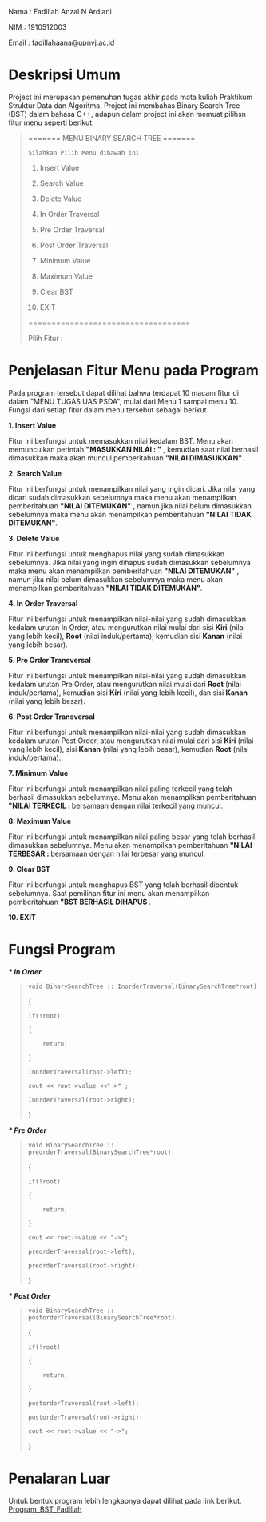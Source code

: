 Nama  : Fadillah Anzal N Ardiani

NIM   : 1910512003

Email : fadillahaana@upnvj.ac.id


<body>
<h1>Deskripsi Umum</h1>
<p> Project ini merupakan pemenuhan tugas akhir pada mata kuliah Praktikum Struktur Data dan Algoritma.
Project ini membahas Binary Search Tree (BST) dalam bahasa C++, adapun dalam project ini akan memuat pilihsn fitur menu seperti berikut. 
<blockquote>
	
======= MENU BINARY SEARCH TREE =======
  
    Silahkan Pilih Menu dibawah ini
    
 1. Insert Value
  
 2. Search Value

 3. Delete Value

 4. In Order Traversal

 5. Pre Order Traversal

 6. Post Order Traversal

 7. Minimum Value

 8. Maximum Value

 9. Clear BST

10. EXIT

===================================

Pilih Fitur : </blockquote></p>

<h1>Penjelasan Fitur Menu pada Program</h1>
<p>Pada program tersebut dapat dilihat bahwa terdapat 10 macam fitur di dalam "MENU TUGAS UAS PSDA", mulai dari Menu 1 sampai menu 10. 
Fungsi dari setiap fitur dalam menu tersebut sebagai berikut.
  
<b>1. Insert Value</b>

Fitur ini berfungsi untuk memasukkan nilai kedalam BST. Menu akan memunculkan perintah <b>"MASUKKAN NILAI : "</b> , kemudian saat nilai berhasil dimasukkan maka akan muncul pemberitahuan <b>"NILAI DIMASUKKAN"</b>.
  
<b>2. Search Value</b>

Fitur ini berfungsi untuk menampilkan nilai yang ingin dicari. Jika nilai yang dicari sudah dimasukkan sebelumnya maka menu akan menampilkan pemberitahuan <b>"NILAI DITEMUKAN"</b> , namun jika nilai belum dimasukkan sebelumnya maka menu akan menampilkan pemberitahuan <b>"NILAI TIDAK DITEMUKAN"</b>.

<b>3. Delete Value</b>

Fitur ini berfungsi untuk menghapus nilai yang sudah dimasukkan sebelumnya. Jika nilai yang ingin dihapus sudah dimasukkan sebelumnya maka menu akan menampilkan pemberitahuan <b>"NILAI DITEMUKAN"</b> , namun jika nilai belum dimasukkan sebelumnya maka menu akan menampilkan pemberitahuan <b>"NILAI TIDAK DITEMUKAN"</b>.

<b>4. In Order Traversal</b>

Fitur ini berfungsi untuk menampilkan nilai-nilai yang sudah dimasukkan kedalam urutan In Order, atau mengurutkan nilai mulai dari sisi <b>Kiri</b> (nilai yang lebih kecil), <b>Root</b> (nilai induk/pertama), kemudian sisi <b>Kanan</b> (nilai yang lebih besar).

<b>5. Pre Order Transversal</b>

Fitur ini berfungsi untuk menampilkan nilai-nilai yang sudah dimasukkan kedalam urutan Pre Order, atau mengurutkan nilai mulai dari <b>Root</b> (nilai induk/pertama), kemudian sisi <b>Kiri</b> (nilai yang lebih kecil), dan sisi <b>Kanan</b> (nilai yang lebih besar).

<b>6. Post Order Transversal</b>

Fitur ini berfungsi untuk menampilkan nilai-nilai yang sudah dimasukkan kedalam urutan Post Order, atau mengurutkan nilai mulai dari sisi <b>Kiri</b> (nilai yang lebih kecil), sisi <b>Kanan</b> (nilai yang lebih besar), kemudian <b>Root</b> (nilai induk/pertama).

<b>7. Minimum Value</b>

Fitur ini berfungsi untuk menampilkan nilai paling terkecil yang telah berhasil dimasukkan sebelumnya. Menu akan menampilkan pemberitahuan <b>"NILAI TERKECIL : </b> bersamaan dengan nilai terkecil yang muncul.

<b>8. Maximum Value</b>

Fitur ini berfungsi untuk menampilkan nilai paling besar yang telah berhasil dimasukkan sebelumnya. Menu akan menampilkan pemberitahuan <b>"NILAI TERBESAR : </b> bersamaan dengan nilai terbesar yang muncul.

<b>9. Clear BST</b>

Fitur ini berfungsi untuk menghapus BST yang telah berhasil dibentuk sebelumnya. Saat pemilihan fitur ini menu akan menampilkan pemberitahuan <b>"BST BERHASIL DIHAPUS </b>.

<b>10. EXIT</b></p>

<h1>Fungsi Program</h1>

<b><i>* In Order</i></b>

<blockquote>
	
	void BinarySearchTree :: InorderTraversal(BinarySearchTree*root) 
	
{

    if(!root) 
    
	{
	
        return;
	
    }
    
    InorderTraversal(root->left);
    
    cout << root->value <<"->" ;
    
    InorderTraversal(root->right);
}

</blockquote>


<b><i>* Pre Order</i></b>

<blockquote>
	
	void BinarySearchTree :: preorderTraversal(BinarySearchTree*root) 
{

    if(!root) 
    
	{
	
        return;
	
    }
    
    cout << root->value << "->";
    
  	preorderTraversal(root->left);
	
  	preorderTraversal(root->right);
	
}

</blockquote>


<b><i>* Post Order</i></b>

<blockquote>
	
	void BinarySearchTree :: postorderTraversal(BinarySearchTree*root) 

{

    if(!root) 
    
	{
	
        return;
	
    }
    
  	postorderTraversal(root->left);
	
  	postorderTraversal(root->right);
	
  	cout << root->value << "->";
	
}

</blockquote>

<h1>Penalaran Luar</h1>

Untuk bentuk program lebih lengkapnya dapat dilihat pada link berikut. [Program_BST_Fadillah](https://github.com/dl0521/UAS_PSDA_Fadillah-Anzal/blob/master/Pemrograman%20UAS_BST_)
</body>
</html>
